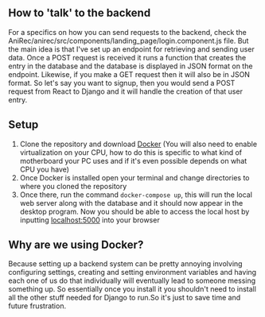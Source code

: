 ## How to 'talk' to the backend
For a specifics on how you can send requests to the backend, check the AniRec/anirec/src/components/landing_page/login.component.js file. But the main idea is that I've set up an endpoint for retrieving and sending user data. Once a POST request is received it runs a function that creates the entry in the database and the database is displayed in JSON format on the endpoint. Likewise, if you make a GET request then it will also be in JSON format. So let's say you want to signup, then you would send a POST request from React to Django and it will handle the creation of that user entry. 
## Setup
1. Clone the repository and download [Docker](https://www.docker.com/get-started) (You will also need to enable virtualization on your CPU, how to do this is specific to what kind of motherboard your PC uses and if it's even possible depends on what CPU you have)
2. Once Docker is installed open your terminal and change directories to where you cloned the repository
3. Once there, run the command `docker-compose up`, this will run the local web server along with the database and it should now appear in the desktop program. Now you should be able to access the local host by inputting [localhost:5000](http://localhost:5000) into your browser
## Why are we using Docker?
Because setting up a backend system can be pretty annoying involving configuring settings, creating and setting environment variables and having each one of us do that individually will eventually lead to someone messing something up. So essentially once you install it you shouldn't need to install all the other stuff needed for Django to run.So it's just to save time and future frustration.

